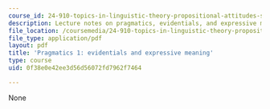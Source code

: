 ```yaml
---
course_id: 24-910-topics-in-linguistic-theory-propositional-attitudes-spring-2009
description: Lecture notes on pragmatics, evidentials, and expressive meaning.
file_location: /coursemedia/24-910-topics-in-linguistic-theory-propositional-attitudes-spring-2009/0f38e0e42ee3d56d56072fd7962f7464_MIT24_910s09_lec08.pdf
file_type: application/pdf
layout: pdf
title: 'Pragmatics 1: evidentials and expressive meaning'
type: course
uid: 0f38e0e42ee3d56d56072fd7962f7464

---
```

None